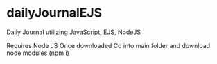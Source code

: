 # dailyJournalEJS
Daily Journal utilizing JavaScript, EJS, NodeJS 

Requires Node JS
Once downloaded Cd into main folder and download node modules (npm i)
